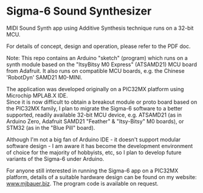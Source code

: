 # Sigma-6 Sound Synthesizer
MIDI Sound Synth app using Additive Synthesis technique runs on a 32-bit MCU.

For details of concept, design and operation, please refer to the PDF doc.

Note: This repo contains an Arduino "sketch" (program) which runs on a synth module based on the "ItsyBitsy M0 Express"
(ATSAMD21) MCU board from Adafruit.  It also runs on compatible MCU boards, e.g. the Chinese 'RobotDyn' SAMD21 M0-MINI.

The application was developed originally on a PIC32MX platform using Microchip MPLAB.X IDE.  
Since it is now difficult to obtain a breakout module or proto board based on the PIC32MX family,
I plan to migrate the Sigma-6 software to a better supported, readily available 32-bit MCU device, 
e.g. ATSAMD21 (as in Arduino Zero, Adafruit SAMD21 "Feather" & "Itsy-Bitsy" M0 boards), or STM32 (as in the "Blue Pill" board). 

Although I'm not a big fan of Arduino IDE - it doesn't support modular software design - 
I am aware it has become the development environment of choice for the majority of hobbyists, etc,
so I plan to develop future variants of the Sigma-6 under Arduino.

For anyone still interested in running the Sigma-6 app on a PIC32MX platform, details of a suitable hardware
design can be found on my website: www.mjbauer.biz.  The program code is available on request.
